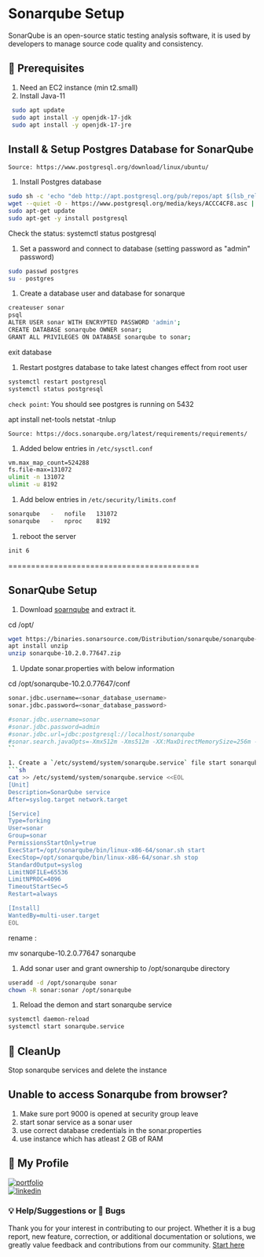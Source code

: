 # Sonarqube Setup

SonarQube is an open-source static testing analysis software, it is used by developers to manage source code quality and consistency.

## 🧰 Prerequisites

1. Need an EC2 instance (min t2.small)
2. Install Java-11

```sh
 sudo apt update
 sudo apt install -y openjdk-17-jdk
 sudo apt install -y openjdk-17-jre
```

## Install & Setup Postgres Database for SonarQube

`Source: https://www.postgresql.org/download/linux/ubuntu/`

1. Install Postgres database

```sh
sudo sh -c 'echo "deb http://apt.postgresql.org/pub/repos/apt $(lsb_release -cs)-pgdg main" > /etc/apt/sources.list.d/pgdg.list'
wget --quiet -O - https://www.postgresql.org/media/keys/ACCC4CF8.asc | sudo apt-key add -
sudo apt-get update
sudo apt-get -y install postgresql
```

Check the status:
systemctl status postgresql

1. Set a password and connect to database (setting password as "admin" password)

```sh
sudo passwd postgres
su - postgres
```

1. Create a database user and database for sonarque

```sh
createuser sonar
psql
ALTER USER sonar WITH ENCRYPTED PASSWORD 'admin';
CREATE DATABASE sonarqube OWNER sonar;
GRANT ALL PRIVILEGES ON DATABASE sonarqube to sonar;
```

exit database

1. Restart postgres database to take latest changes effect from root user

```sh
systemctl restart postgresql
systemctl status postgresql
```

`check point`: You should see postgres is running on 5432

apt install net-tools
netstat -tnlup

`Source: https://docs.sonarqube.org/latest/requirements/requirements/`

1. Added below entries in `/etc/sysctl.conf`

```sh
vm.max_map_count=524288
fs.file-max=131072
ulimit -n 131072
ulimit -u 8192
```

1. Add below entries in `/etc/security/limits.conf`

```sh
sonarqube   -   nofile   131072
sonarqube   -   nproc    8192
```

1. reboot the server

```sh
init 6
```

==========================================

## SonarQube Setup

1. Download [soarnqube](https://www.sonarqube.org/downloads/) and extract it.

cd /opt/

```sh
wget https://binaries.sonarsource.com/Distribution/sonarqube/sonarqube-10.2.0.77647.zip
apt install unzip
unzip sonarqube-10.2.0.77647.zip
```

1. Update sonar.properties with below information

cd /opt/sonarqube-10.2.0.77647/conf

````sh
sonar.jdbc.username=<sonar_database_username>
sonar.jdbc.password=<sonar_database_password>

#sonar.jdbc.username=sonar
#sonar.jdbc.password=admin
#sonar.jdbc.url=jdbc:postgresql://localhost/sonarqube
#sonar.search.javaOpts=-Xmx512m -Xms512m -XX:MaxDirectMemorySize=256m -XX:+HeapDumpOnOutOfMemoryError
``

1. Create a `/etc/systemd/system/sonarqube.service` file start sonarqube service at the boot time
```sh
cat >> /etc/systemd/system/sonarqube.service <<EOL
[Unit]
Description=SonarQube service
After=syslog.target network.target

[Service]
Type=forking
User=sonar
Group=sonar
PermissionsStartOnly=true
ExecStart=/opt/sonarqube/bin/linux-x86-64/sonar.sh start
ExecStop=/opt/sonarqube/bin/linux-x86-64/sonar.sh stop
StandardOutput=syslog
LimitNOFILE=65536
LimitNPROC=4096
TimeoutStartSec=5
Restart=always

[Install]
WantedBy=multi-user.target
EOL
````

rename :

mv sonarqube-10.2.0.77647 sonarqube

1. Add sonar user and grant ownership to /opt/sonarqube directory

```sh
useradd -d /opt/sonarqube sonar
chown -R sonar:sonar /opt/sonarqube
```

1. Reload the demon and start sonarqube service

```sh
systemctl daemon-reload
systemctl start sonarqube.service
```

## 🧹 CleanUp

Stop sonarqube services and delete the instance

## Unable to access Sonarqube from browser?

1.  Make sure port 9000 is opened at security group leave
2.  start sonar service as a sonar user
3.  use correct database credentials in the sonar.properties
4.  use instance which has atleast 2 GB of RAM

## 🔗 My Profile

[![portfolio](https://img.shields.io/badge/my_portfolio-000?style=for-the-badge&logo=ko-fi&logoColor=white)](https://www.udemy.com/user/ar-shankar/)  
[![linkedin](https://img.shields.io/badge/linkedin-0A66C2?style=for-the-badge&logo=linkedin&logoColor=white)](https://www.linkedin.com/in/ravdsun/)

### 💡 Help/Suggestions or 🐛 Bugs

Thank you for your interest in contributing to our project. Whether it is a bug report, new feature, correction, or additional documentation or solutions, we greatly value feedback and contributions from our community. [Start here](/issues)
